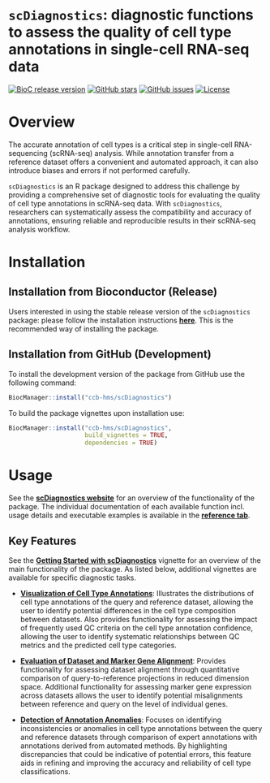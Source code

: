 # `scDiagnostics`: diagnostic functions to assess the quality of cell type annotations in single-cell RNA-seq data

[![BioC release version](https://www.bioconductor.org/shields/years-in-bioc/scDiagnostics.svg)](https://www.bioconductor.org/packages/release/bioc/html/scDiagnostics.html) [![GitHub stars](https://img.shields.io/github/stars/ccb-hms/scDiagnostics)](https://github.com/ccb-hms/scDiagnostics/stargazers) [![GitHub issues](https://img.shields.io/github/issues/ccb-hms/scDiagnostics)](https://github.com/ccb-hms/scDiagnostics/issues) [![License](https://img.shields.io/badge/license-MIT-blue.svg)](LICENSE)

# Overview

The accurate annotation of cell types is a critical step in single-cell RNA-sequencing (scRNA-seq) analysis. While annotation transfer from a reference dataset offers a convenient and automated approach, it can also introduce biases and errors if not performed carefully.

`scDiagnostics` is an R package designed to address this challenge by providing a comprehensive set of diagnostic tools for evaluating the quality of cell type annotations in scRNA-seq data. With `scDiagnostics`, researchers can systematically assess the compatibility and accuracy of annotations, ensuring reliable and reproducible results in their scRNA-seq analysis workflow.

# Installation

## Installation from Bioconductor (Release)

Users interested in using the stable release version of the `scDiagnostics` package: please follow the installation instructions [**here**](https://bioconductor.org/packages/release/bioc/html/scDiagnostics.html). This is the recommended way of installing the package.

## Installation from GitHub (Development)

To install the development version of the package from GitHub use the following command:

``` r
BiocManager::install("ccb-hms/scDiagnostics")
```

To build the package vignettes upon installation use:

``` r
BiocManager::install("ccb-hms/scDiagnostics",
                     build_vignettes = TRUE,
                     dependencies = TRUE)
```

# Usage

See the [**scDiagnostics website**](https://ccb-hms.github.io/scDiagnostics/) for an overview of the functionality of the package. The individual documentation of each available function incl. usage details and executable examples is available in the [**reference tab**](https://ccb-hms.github.io/scDiagnostics/reference/index.html).

## Key Features

See the [**Getting Started with scDiagnostics**](https://ccb-hms.github.io/scDiagnostics/articles/scDiagnostics.html) vignette for an overview of the main functionality of the package. As listed below, additional vignettes are available for specific diagnostic tasks.

-   [**Visualization of Cell Type Annotations**](https://ccb-hms.github.io/scDiagnostics/articles/VisualizationTools.html): Illustrates the distributions of cell type annotations of the query and reference dataset, allowing the user to identify potential differences in the cell type composition between datasets. Also provides functionality for assessing the impact of frequently used QC criteria on the cell type annotation confidence, allowing the user to identify systematic relationships between QC metrics and the predicted cell type categories.

-   [**Evaluation of Dataset and Marker Gene Alignment**](https://ccb-hms.github.io/scDiagnostics/articles/DatasetAlignment.html): Provides functionality for assessing dataset alignment through quantitative comparison of query-to-reference projections in reduced dimension space. Additional functionality for assessing marker gene expression across datasets allows the user to identify potential misalignments between reference and query on the level of individual genes.

-   [**Detection of Annotation Anomalies**](https://ccb-hms.github.io/scDiagnostics/articles/AnnotationAnomalies.html): Focuses on identifying inconsistencies or anomalies in cell type annotations between the query and reference datasets through comparison of expert annotations with annotations derived from automated methods. By highlighting discrepancies that could be indicative of potential errors, this feature aids in refining and improving the accuracy and reliability of cell type classifications.
